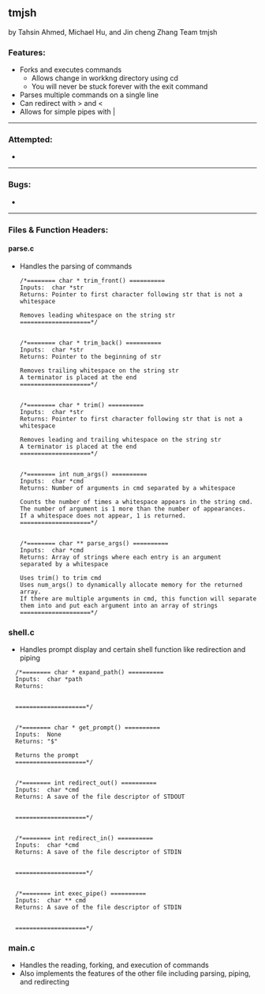## tmjsh
by Tahsin Ahmed, Michael Hu, and Jin cheng Zhang
Team tmjsh

### Features:
- Forks and executes commands
    - Allows change in workkng directory using cd
    - You will never be stuck forever with the exit command
- Parses multiple commands on a single line
- Can redirect with > and <
- Allows for simple pipes with |

---

### Attempted:
- 

---

### Bugs:
- 

---

### Files & Function Headers:
#### parse.c
- Handles the parsing of commands
  ```
  /*======== char * trim_front() ==========
  Inputs:  char *str
  Returns: Pointer to first character following str that is not a whitespace

  Removes leading whitespace on the string str
  ====================*/
  
  
  /*======== char * trim_back() ==========
  Inputs:  char *str
  Returns: Pointer to the beginning of str

  Removes trailing whitespace on the string str
  A terminator is placed at the end
  ====================*/


  /*======== char * trim() ==========
  Inputs:  char *str
  Returns: Pointer to first character following str that is not a whitespace

  Removes leading and trailing whitespace on the string str
  A terminator is placed at the end
  ====================*/


  /*======== int num_args() ==========
  Inputs:  char *cmd
  Returns: Number of arguments in cmd separated by a whitespace

  Counts the number of times a whitespace appears in the string cmd.
  The number of argument is 1 more than the number of appearances.
  If a whitespace does not appear, 1 is returned.
  ====================*/
  
  
  /*======== char ** parse_args() ==========
  Inputs:  char *cmd
  Returns: Array of strings where each entry is an argument
  separated by a whitespace

  Uses trim() to trim cmd
  Uses num_args() to dynamically allocate memory for the returned array.
  If there are multiple arguments in cmd, this function will separate
  them into and put each argument into an array of strings
  ====================*/
  ```

### shell.c
- Handles prompt display and certain shell function like redirection and piping
```
  /*======== char * expand_path() ==========
  Inputs:  char *path
  Returns: 


  ====================*/
  
  
  /*======== char * get_prompt() ==========
  Inputs:  None
  Returns: "$"

  Returns the prompt
  ====================*/


  /*======== int redirect_out() ==========
  Inputs:  char *cmd
  Returns: A save of the file descriptor of STDOUT


  ====================*/
  
  
  /*======== int redirect_in() ==========
  Inputs:  char *cmd
  Returns: A save of the file descriptor of STDIN


  ====================*/
  
  
  /*======== int exec_pipe() ==========
  Inputs:  char ** cmd
  Returns: A save of the file descriptor of STDIN


  ====================*/
  ```

### main.c
- Handles the reading, forking, and execution of commands
- Also implements the features of the other file including parsing, piping, and redirecting
